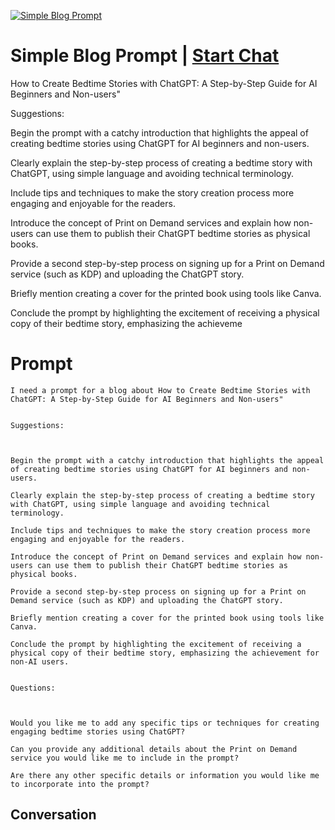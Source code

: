 
[![Simple Blog Prompt](https://flow-prompt-covers.s3.us-west-1.amazonaws.com/icon/Flat/i4.png)](https://gptcall.net/chat.html?data=%7B%22contact%22%3A%7B%22id%22%3A%22Rvn_1Uw4OMqO6e1zpJdga%22%2C%22flow%22%3Atrue%7D%7D)
# Simple Blog Prompt | [Start Chat](https://gptcall.net/chat.html?data=%7B%22contact%22%3A%7B%22id%22%3A%22Rvn_1Uw4OMqO6e1zpJdga%22%2C%22flow%22%3Atrue%7D%7D)
How to Create Bedtime Stories with ChatGPT: A Step-by-Step Guide for AI Beginners and Non-users"





Suggestions:







Begin the prompt with a catchy introduction that highlights the appeal of creating bedtime stories using ChatGPT for AI beginners and non-users.



Clearly explain the step-by-step process of creating a bedtime story with ChatGPT, using simple language and avoiding technical terminology.



Include tips and techniques to make the story creation process more engaging and enjoyable for the readers.



Introduce the concept of Print on Demand services and explain how non-users can use them to publish their ChatGPT bedtime stories as physical books.



Provide a second step-by-step process on signing up for a Print on Demand service (such as KDP) and uploading the ChatGPT story.



Briefly mention creating a cover for the printed book using tools like Canva.



Conclude the prompt by highlighting the excitement of receiving a physical copy of their bedtime story, emphasizing the achieveme

# Prompt

```
I need a prompt for a blog about How to Create Bedtime Stories with ChatGPT: A Step-by-Step Guide for AI Beginners and Non-users"


Suggestions:



Begin the prompt with a catchy introduction that highlights the appeal of creating bedtime stories using ChatGPT for AI beginners and non-users.

Clearly explain the step-by-step process of creating a bedtime story with ChatGPT, using simple language and avoiding technical terminology.

Include tips and techniques to make the story creation process more engaging and enjoyable for the readers.

Introduce the concept of Print on Demand services and explain how non-users can use them to publish their ChatGPT bedtime stories as physical books.

Provide a second step-by-step process on signing up for a Print on Demand service (such as KDP) and uploading the ChatGPT story.

Briefly mention creating a cover for the printed book using tools like Canva.

Conclude the prompt by highlighting the excitement of receiving a physical copy of their bedtime story, emphasizing the achievement for non-AI users.


Questions:



Would you like me to add any specific tips or techniques for creating engaging bedtime stories using ChatGPT?

Can you provide any additional details about the Print on Demand service you would like me to include in the prompt?

Are there any other specific details or information you would like me to incorporate into the prompt?
```

## Conversation




